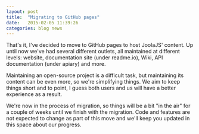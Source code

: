 ```yaml
---
layout: post
title:  "Migrating to GitHub pages"
date:   2015-02-05 11:39:26
categories: blog news
---
```

That's it, I've decided to move to GitHub pages to host JoolaJS' content. Up until now we've had several different outlets, all maintained at different levels: website, documentation site (under readme.io), Wiki, API documentation (under apiary) and more.

Maintaining an open-source project is a difficult task, but maintaining its content can be even more, so we're simplifying things. We aim to keep things short and to point, I guess both users and us will have a better experience as a result.

We're now in the process of migration, so things will be a bit "in the air" for a couple of weeks until we finish with the migration. Code and features are not expected to change as part of this move and we'll keep you updated in this space about our progress. 